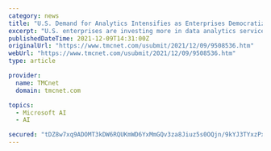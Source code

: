 ```yaml
---
category: news
title: "U.S. Demand for Analytics Intensifies as Enterprises Democratize Access to Data, Tools"
excerpt: "U.S. enterprises are investing more in data analytics services and platforms, as employees at all levels gain more appreciation for the value of data, according to two new reports published today by Information Services Group ( ISG) (Nasdaq: III ),"
publishedDateTime: 2021-12-09T14:31:00Z
originalUrl: "https://www.tmcnet.com/usubmit/2021/12/09/9508536.htm"
webUrl: "https://www.tmcnet.com/usubmit/2021/12/09/9508536.htm"
type: article

provider:
  name: TMCnet
  domain: tmcnet.com

topics:
  - Microsoft AI
  - AI

secured: "tDZ8w7xq9ADOMT3kDW6RQUKmWD6YxMmGQv3za8Jiuz5s0OQjn/9kYJ3TYxzPx7HViPaJ+SrQ5+18TwgliCZJyQ3wN2W4vlLlT0yq3FqatKARHN1usmJDgVvCORYd/TOOz+u3B9YNt8AnXeFSq/r9h5JUVIQ1O3Ve4teTYaHlL813Ffqf3cd+xo0q1BY9Quw/V7mY/Q4CER1FcPuC3dz7ijZ6m6Dd+WdiV+dYfoaHyp7zxh1DRHk3bWHoIbyUttcOcEnXK69YRjKGDbmVhAhaQ6FoNyJuq4O94WZun+fKu3+p1tXA5zojcAu8nCbgRJwB0/675/uRcR9IktW5ZOY2iqg8ipaTfTd6nk2kEg0Xca8=;nPQGNcyw8WquGeUCSmJ1Fw=="
---
```


